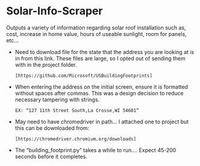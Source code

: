# Solar-Info-Scraper
Outputs a variety of information regarding solar roof installation such as, cost, increase in home value, hours of useable sunlight, room for panels, etc...

* Need to download file for the state that the address you are looking at is in from this link. These files are large, so I opted out of sending them with in the project folder.

      [https://github.com/Microsoft/USBuildingFootprints]
      
* When entering the address on the initial screen, ensure it is formatted without spaces after commas. This was a design decision to reduce necessary tampering with strings.

      EX: “127 11th Street South,La Crosse,WI 54601”
    
* May need to have chromedriver in path… I attached one to project but this can be downloaded from:

      [https://chromedriver.chromium.org/downloads]

* The “building_footprint.py” takes a while to run…. Expect 45-200 seconds before it completes.
